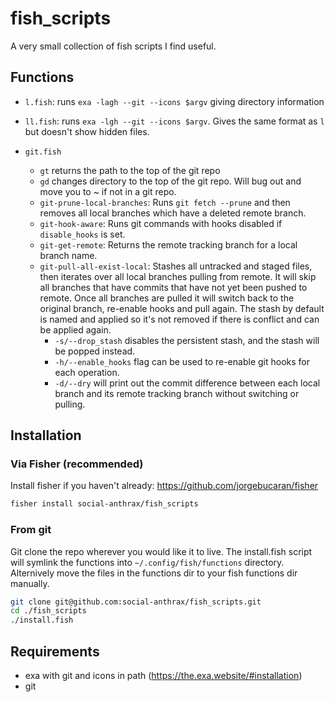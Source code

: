# fish_scripts

A very small collection of fish scripts I find useful.

## Functions

- `l.fish`: runs `exa -lagh --git --icons $argv` giving directory information

- `ll.fish`: runs `exa -lgh --git --icons $argv`. Gives the same format as `l` but doesn't show hidden files.

- `git.fish`
  - `gt` returns the path to the top of the git repo
  - `gd` changes directory to the top of the git repo. Will bug out and move you to ~ if not in a git repo.
  - `git-prune-local-branches`: Runs `git fetch --prune` and then removes all local branches which have a deleted remote branch.
  - `git-hook-aware`: Runs git commands with hooks disabled if `disable_hooks` is set.
  - `git-get-remote`: Returns the remote tracking branch for a local branch name.
  - `git-pull-all-exist-local`: Stashes all untracked and staged files, then iterates over all local branches pulling from remote. It will skip all branches that have commits that have not yet been pushed to remote. Once all branches are pulled it will switch back to the original branch, re-enable hooks and pull again. The stash by default is named and applied so it's not removed if there is conflict and can be applied again.
    - `-s/--drop_stash` disables the persistent stash, and the stash will be popped instead.
    - `-h/--enable_hooks` flag can be used to re-enable git hooks for each operation.
    - `-d/--dry` will print out the commit difference between each local branch and its remote tracking branch without switching or pulling.

## Installation

### Via Fisher (recommended)

Install fisher if you haven't already: <https://github.com/jorgebucaran/fisher>

```sh
fisher install social-anthrax/fish_scripts
```

### From git

Git clone the repo wherever you would like it to live. The install.fish script will symlink the functions into `~/.config/fish/functions` directory.
Alternively move the files in the functions dir to your fish functions dir manually.

```sh
git clone git@github.com:social-anthrax/fish_scripts.git
cd ./fish_scripts
./install.fish
```

## Requirements

- exa with git and icons in path (<https://the.exa.website/#installation>)
- git
